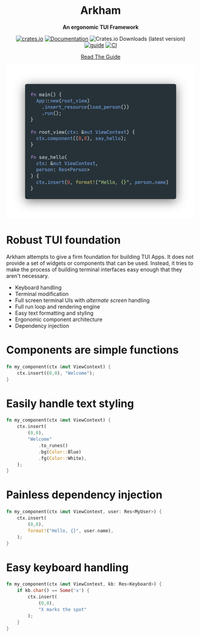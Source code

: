 <div align="center">
  <h1>Arkham</h1>
  <p>
    <strong>An ergonomic TUI Framework</strong>
  </p>
  <p>
<!-- prettier-ignore-start -->

[![crates.io](https://img.shields.io/crates/v/arkham?label=latest)](https://crates.io/crates/arkham)
[![Documentation](https://docs.rs/arkham/badge.svg?version=0.2.1)](https://docs.rs/arkham/0.2.1)
![Crates.io Downloads (latest version)](https://img.shields.io/crates/dv/arkham)
<br/>
[![guide](https://github.com/5sigma/arkham/actions/workflows/docs.yml/badge.svg)](https://github.com/5sigma/arkham/actions/workflows/docs.yml)
[![CI](https://github.com/5sigma/arkham/actions/workflows/ci.yml/badge.svg)](https://github.com/5sigma/arkham/actions/workflows/ci.yml)

[Read The Guide](https://arkham.5sigma.io)

<!-- prettier-ignore-end -->
  <p>
</div>

![Welcome](docs/static/welcome.png)

# Robust TUI foundation

Arkham attempts to give a firm foundation for building TUI Apps. 
It does not provide a set of widgets or components that can be used.
Instead, it tries to make the process of building terminal interfaces
easy enough that they aren't necessary.

- Keyboard handling
- Terminal modification
- Full screen terminal UIs with _alternate screen_ handling
- Full run loop and rendering engine
- Easy text formatting and styling
- Ergonomic component architecture
- Dependency injection

# Components are simple functions

```Rust
fn my_component(ctx &mut ViewContext) {
    ctx.insert((0,0), "Welcome");
}
```


# Easily handle text styling

```Rust
fn my_component(ctx &mut ViewContext) {
    ctx.insert(
        (0,0), 
        "Welcome"
            .to_runes()
            .bg(Color::Blue)
            .fg(Color::White),
    );
}
```


# Painless dependency injection

```Rust
fn my_component(ctx &mut ViewContext, user: Res<MyUser>) {
    ctx.insert(
        (0,0), 
        format!("Hello, {}", user.name),
    );
}
```

# Easy keyboard handling

```Rust
fn my_component(ctx &mut ViewContext, kb: Res<Keyboard>) {
    if kb.char() == Some('x') {
        ctx.insert(
            (0,0), 
            "X marks the spot"
        );
    }
}
```






